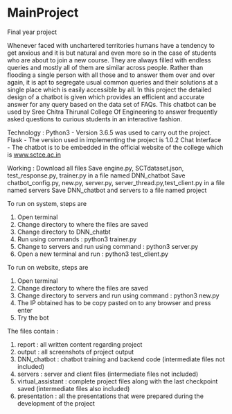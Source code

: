 # MainProject
Final year project

Whenever faced with unchartered territories humans have a tendency to get anxious and it is but natural and even more so in the case of students who are about to join a new course. They are always filled with endless queries and mostly all of them are similar across people. Rather than flooding a single person with all those and to answer them over and over again, it is apt to segregate usual common queries and their solutions at a single place which is easily accessible by all. In this project the detailed design of a chatbot is given which provides an efficient and accurate answer for any query based on the data set of FAQs. This chatbot can be used by Sree Chitra Thirunal College Of Engineering to answer frequently asked questions to curious students in an interactive fashion.

Technology :
Python3 - Version 3.6.5 was used to carry out the project.
Flask - The version used in implementing the project is 1.0.2
Chat Interface - The chatbot is to be embedded in the official website of the college which is www.sctce.ac.in

Working :
Download all files
Save engine.py, SCTdataset.json, test_response.py, trainer.py in a file named DNN_chatbot
Save chatbot_config.py, new.py, server.py, server_thread.py,test_client.py in a file named servers
Save DNN_chatbot and servers to a file named project

To run on system, steps are
1. Open terminal
2. Change directory to where the files are saved
3. Change directory to DNN_chatbt
4. Run using commands : python3 trainer.py
5. Change to servers and run using command : python3 server.py
6. Open a new terminal and run : python3 test_client.py

To run on website, steps are
1. Open terminal
2. Change directory to where the files are saved
3. Change directory to servers and run using command : python3 new.py
4. The IP obtained has to be copy pasted on to any browser and press enter
5. Try the bot

The files contain :

1. report : all written content regarding project
2. output : all screenshots of project output
3. DNN_chatbot : chatbot training and backend code (intermediate files not included)
4. servers : server and client files (intermediate files not included)
5. virtual_assistant : complete project files along with the last checkpoint saved (intermediate files also included)
6. presentation : all the presentations that were prepared during the development of the project 
